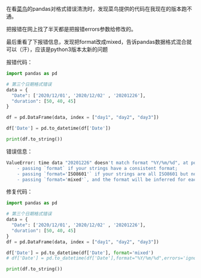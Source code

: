 在看[菜鸟](https://www.runoob.com/pandas/pandas-cleaning.html)的pandas对格式错误清洗时，发现菜鸟提供的代码在我现在的版本跑不通。



把报错在网上找了半天都是把报错errors参数给修改的。



最后重看了下报错信息，发现把format改成mixed，告诉pandas数据格式混合就可以（汗），应该是python3版本太新的问题



报错代码：

```python
import pandas as pd

# 第三个日期格式错误
data = {
  "Date": ['2020/12/01', '2020/12/02' , '20201226'],
  "duration": [50, 40, 45]
}

df = pd.DataFrame(data, index = ["day1", "day2", "day3"])

df['Date'] = pd.to_datetime(df['Date'])

print(df.to_string())
```

错误信息：

```bash
ValueError: time data "20201226" doesn't match format "%Y/%m/%d", at position 2. You might want to try:
    - passing `format` if your strings have a consistent format;
    - passing `format='ISO8601'` if your strings are all ISO8601 but not necessarily in exactly the same format;
    - passing `format='mixed'`, and the format will be inferred for each element individually. You might want to use `dayfirst` alongside this.
```

修复代码：

```python
import pandas as pd

# 第三个日期格式错误
data = {
  "Date": ['2020/12/01', '2020/12/02' , '20201226'],
  "duration": [50, 40, 45]
}
df = pd.DataFrame(data, index = ["day1", "day2", "day3"])

df['Date'] = pd.to_datetime(df['Date'], format='mixed')
# df['Date'] = pd.to_datetime(df['Date'],format="%Y/%m/%d",errors='ignore')

print(df.to_string())
```

